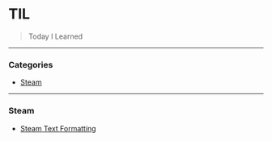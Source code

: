 # TIL

> Today I Learned

---

### Categories

- [Steam](#steam)

---

### Steam

- [Steam Text Formatting](steam/text-formatting.md)
